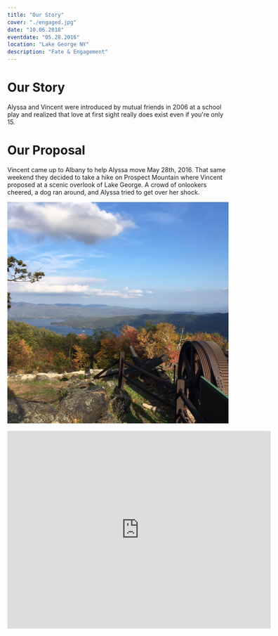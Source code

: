 ```yaml
---
title: "Our Story"
cover: "./engaged.jpg"
date: "10.06.2018"
eventdate: "05.28.2016"
location: "Lake George NY"
description: "Fate & Engagement"
---
```

# Our Story

Alyssa and Vincent were introduced by mutual friends in 2006 at a school play and realized that love at first sight really does exist even if you're only 15.

# Our Proposal

Vincent came up to Albany to help Alyssa move May 28th, 2016. That same weekend they decided to take a hike on Prospect Mountain where Vincent proposed at a scenic overlook of Lake George. A crowd of onlookers cheered, a dog ran around, and Alyssa tried to get over her shock.

![Overlook Lake George](./view.jpg)

<iframe src="https://www.google.com/maps/embed?pb=!1m18!1m12!1m3!1d36121.93182572679!2d-73.75619212795213!3d43.42949063104873!2m3!1f0!2f0!3f0!3m2!1i1024!2i768!4f13.1!3m3!1m2!1s0x89dfc4340a3e1089%3A0xff6a1b212324c22c!2sProspect+Mountain+Hwy%2C+Lake+George%2C+NY!5e0!3m2!1sen!2sus!4v1510443642568" width="600" height="450" frameborder="0" style="border:0" allowfullscreen></iframe>
